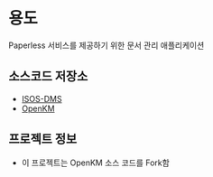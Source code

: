 # 용도
Paperless 서비스를 제공하기 위한 문서 관리 애플리케이션

## 소스코드 저장소
- [ISOS-DMS](https://github.com/isos-consulting/document-management-system)
- [OpenKM](https://github.com/openkm/document-management-system)


## 프로젝트 정보
- 이 프로젝트는 OpenKM 소스 코드를 Fork함

